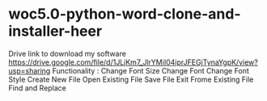# woc5.0-python-word-clone-and-installer-heer

Drive link to download my software https://drive.google.com/file/d/1JLjKm7_JlrYMiI04iprJFEGjTynaYgpK/view?usp=sharing
Functionality :
Change Font Size
Change Font 
Change Font Style
Create New File
Open Existing File
Save File
Exit Frome Existing File
Find and Replace 
